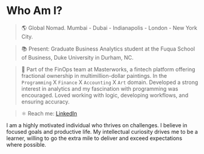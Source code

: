 # Who Am I?
> 🌎 Global Nomad. Mumbai - Dubai - Indianapolis - London - New York City.

> 📚 Present: Graduate Business Analytics student at the Fuqua School of Business, Duke University in Durham, NC.

> 🎨 Part of the FinOps team at Masterworks, a fintech platform offering fractional ownership in multimillion-dollar paintings. In the `Programming` X `Finance` X `Accounting` X `Art` domain. Developed a strong interest in analytics and my fascination with programming was encouraged. Loved working with logic, developing workflows, and ensuring accuracy.

> ⚛ Reach me: [LinkedIn](https://www.linkedin.com/in/vardhanchulani/)

I am a highly motivated individual who thrives on challenges. I believe in focused goals and productive life. My intellectual curiosity drives me to be a learner, willing to go the extra mile to deliver and exceed expectations where possible.
